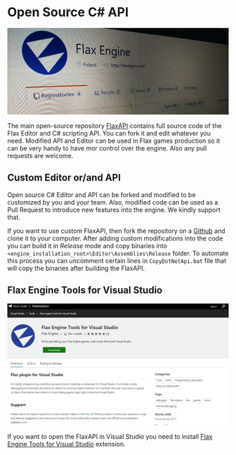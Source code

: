 # Open Source C# API

![FlaxAPI](media/repo-title.png)

The main open-source repository [FlaxAPI](https://github.com/FlaxEngine/FlaxAPI) contains full source code of the Flax Editor and C# scripting API. You can fork it and edit whatever you need. Modified API and Editor can be used in Flax games production so it can be very handy to have mor control over the engine. Also any pull requests are welcome.

## Custom Editor or/and API

Open source C# Editor and API can be forked and modified to be customized by you and your team. Also, modified code can be used as a Pull Request to introduce new features into the engine. We kindly support that.

If you want to use custom FlaxAPI, then fork the repository on a [Github](https://github.com/FlaxEngine/FlaxAPI) and clone it to your computer. After adding custom modifications into the code you can build it in *Release* mode and copy binaries into `<engine_installation_root>\Editor\Assemblies\Release` folder. To automate this process you can uncomment certain lines in `CopyDotNetApi.bat` file that will copy the binaries after building the FlaxAPI.

## Flax Engine Tools for Visual Studio

![Flax Engine Tools for Visual Studio](../scripting/debugging/media/flax-vs.jpg)

If you want to open the FlaxAPI in Visual Studio you need to install [Flax Engine Tools for Visual Studio](https://marketplace.visualstudio.com/items?itemName=Flax.FlaxVS) extension.

